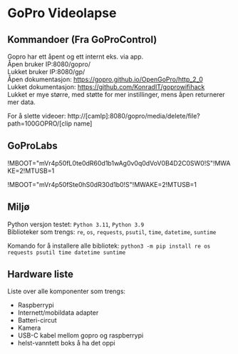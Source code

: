 # GoPro Videolapse

## Kommandoer (Fra GoProControl)

Gopro har ett åpent og ett internt eks. via app.  
Åpen bruker IP:8080/gopro/  
Lukket bruker IP:8080/gp/  
Åpen dokumentasjon: https://gopro.github.io/OpenGoPro/http_2_0  
Lukket dokumentasjon: https://github.com/KonradIT/goprowifihack  
Lukket er mye større, med støtte for mer instillinger, mens åpen returnerer mer data.  
  
For å slette videoer: http://\[camIp\]:8080/gopro/media/delete/file?path=100GOPRO/\[clip name\]

## GoProLabs

!MBOOT="mVr4p50fL0te0dR60d1b1wAg0v0q0dVoV0B4D2C0SW0!S"!MWAKE=2!MTUSB=1

!MBOOT="mVr4p50fSte0hS0dR30d1b0!S"!MWAKE=2!MTUSB=1

## Miljø

Python versjon testet: `Python 3.11`, `Python 3.9`  
Biblioteker som trengs: `re`, `os`, `requests`, `psutil`, `time`, `datetime`, `suntime`  

Komando for å installere alle bibliotek: `python3 -m pip install re os requests psutil time datetime suntime`  

## Hardware liste

Liste over alle komponenter som trengs:

- Raspberrypi
- Internett/mobildata adapter
- Batteri-circut
- Kamera
- USB-C kabel mellom gopro og raspberrypi
- helst-vanntett boks å ha det oppi